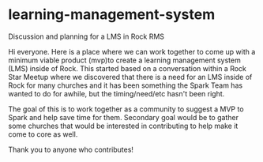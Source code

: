 # learning-management-system
Discussion and planning for a LMS in Rock RMS

Hi everyone. Here is a place where we can work together to come up with a minimum viable product (mvp)to create a learning management system (LMS) inside of Rock. This started based on a conversation within a Rock Star Meetup where we discovered that there is a need for an LMS inside of Rock for many churches and it has been something the Spark Team has wanted to do for awhile, but the timing/need/etc hasn't been right. 

The goal of this is to work together as a community to suggest a MVP to Spark and help save time for them. Secondary goal would be to gather some churches that would be interested in contributing to help make it come to core as well.

Thank you to anyone who contributes!

